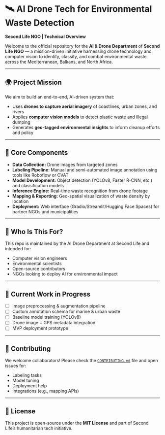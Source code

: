 # 🛰️ AI Drone Tech for Environmental Waste Detection

**Second Life NGO | Technical Overview**

Welcome to the official repository for the **AI & Drone Department** of **Second Life NGO** — a mission-driven initiative harnessing drone technology and computer vision to identify, classify, and combat environmental waste across the Mediterranean, Balkans, and North Africa.

---

## 🌍 Project Mission

We aim to build an end-to-end, AI-driven system that:

- Uses **drones to capture aerial imagery** of coastlines, urban zones, and rivers  
- Applies **computer vision models** to detect plastic waste and illegal dumping  
- Generates **geo-tagged environmental insights** to inform cleanup efforts and policy  

---

## 🔧 Core Components

- **Data Collection:** Drone images from targeted zones  
- **Labeling Pipeline:** Manual and semi-automated image annotation using tools like Roboflow or CVAT  
- **Model Development:** Object detection (YOLOv8, Faster R-CNN, etc.) and classification models  
- **Inference Engine:** Real-time waste recognition from drone footage  
- **Mapping & Reporting:** Geo-spatial visualization of waste density by location  
- **Deployment:** Web interface (Gradio/Streamlit/Hugging Face Spaces) for partner NGOs and municipalities  

---

## 👥 Who Is This For?

This repo is maintained by the AI Drone Department at Second Life and intended for:

- Computer vision engineers  
- Environmental scientists  
- Open-source contributors  
- NGOs looking to deploy AI for environmental impact  

---

## 🚧 Current Work in Progress

- [ ] Image preprocessing & augmentation pipeline  
- [ ] Custom annotation schema for marine & urban waste  
- [ ] Baseline model training (YOLOv8)  
- [ ] Drone image + GPS metadata integration  
- [ ] MVP deployment prototype  

---

## 🤝 Contributing

We welcome collaborators! Please check the [`CONTRIBUTING.md`](./CONTRIBUTING.md) file and open issues for:

- Labeling tasks  
- Model tuning  
- Deployment help  
- Integrations (e.g., mapping APIs)  

---

## 📜 License

This project is open-source under the **MIT License** and part of Second Life’s humanitarian tech initiative.
